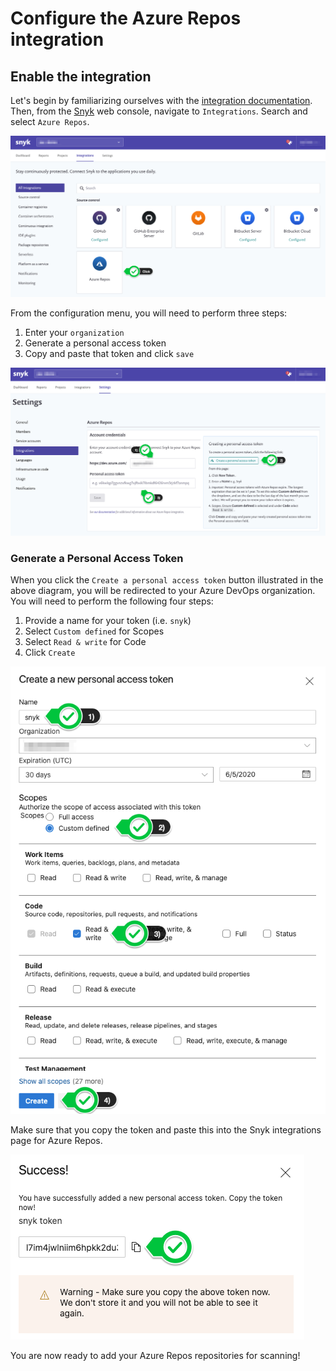# Configure the Azure Repos integration

## Enable the integration

Let's begin by familiarizing ourselves with the [integration documentation](https://support.snyk.io/hc/en-us/articles/360004002198-Azure-Repos-integration). Then, from the [Snyk](https://snyk.io) web console, navigate to `Integrations`. Search and select `Azure Repos`.

![](../../../.gitbook/assets/snyk_integrations_09.png)

From the configuration menu, you will need to perform three steps:

1. Enter your `organization`
2. Generate a personal access token
3. Copy and paste that token and click `save`

![](../../../.gitbook/assets/snyk_integrations_10.png)

### Generate a Personal Access Token

When you click the `Create a personal access token` button illustrated in the above diagram, you will be redirected to your Azure DevOps organization. You will need to perform the following four steps:

1. Provide a name for your token \(i.e. `snyk`\)
2. Select `Custom defined` for Scopes
3. Select `Read & write` for Code
4. Click `Create`

![](../../../.gitbook/assets/azure_tokens_01.png)

Make sure that you copy the token and paste this into the Snyk integrations page for Azure Repos.

![](../../../.gitbook/assets/azure_tokens_02.png)

You are now ready to add your Azure Repos repositories for scanning!

